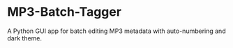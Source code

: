 # MP3-Batch-Tagger
A Python GUI app for batch editing MP3 metadata with auto-numbering and dark theme.
